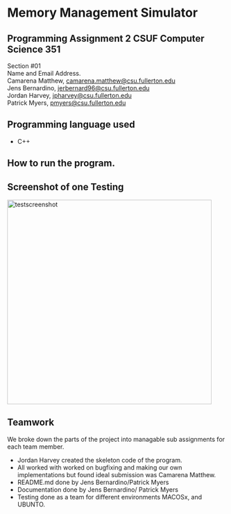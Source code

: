# Memory Management Simulator
## Programming Assignment 2 CSUF Computer Science 351
Section #01 <br />
Name and Email Address. <br />
Camarena Matthew, camarena.matthew@csu.fullerton.edu <br />
Jens Bernardino, jerbernard96@csu.fullerton.edu <br />
Jordan Harvey, jpharvey@csu.fullerton.edu <br />
Patrick Myers, pmyers@csu.fullerton.edu <br />

## Programming language used 
* C++
## How to run the program.


## Screenshot of one Testing
<img width="471" alt="testscreenshot" src="https://user-images.githubusercontent.com/22731520/42139454-17ad9c8a-7d43-11e8-82fb-910bc1eda2fc.png"> 

## Teamwork
We broke down the parts of the project into managable sub assignments for each team member.
- Jordan Harvey created the skeleton code of the program. 
- All worked with worked on bugfixing and making our own implementations but found ideal submission was Camarena Matthew.
- README.md done by Jens Bernardino/Patrick Myers
- Documentation done by Jens Bernardino/ Patrick Myers 
- Testing done as a team for different environments MACOSx, and UBUNTO.
